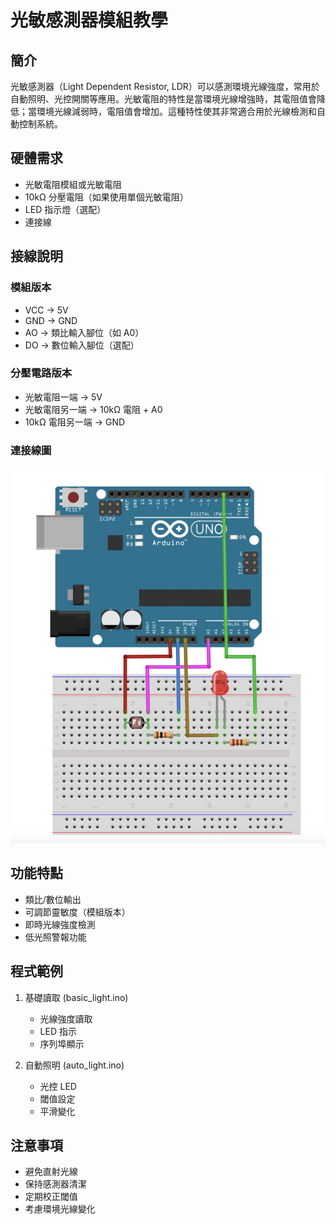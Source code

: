 # 光敏感測器模組教學

## 簡介
光敏感測器（Light Dependent Resistor, LDR）可以感測環境光線強度，常用於自動照明、光控開關等應用。光敏電阻的特性是當環境光線增強時，其電阻值會降低；當環境光線減弱時，電阻值會增加。這種特性使其非常適合用於光線檢測和自動控制系統。

## 硬體需求
- 光敏電阻模組或光敏電阻
- 10kΩ 分壓電阻（如果使用單個光敏電阻）
- LED 指示燈（選配）
- 連接線

## 接線說明
### 模組版本
- VCC -> 5V
- GND -> GND
- AO -> 類比輸入腳位（如 A0）
- DO -> 數位輸入腳位（選配）

### 分壓電路版本
- 光敏電阻一端 -> 5V
- 光敏電阻另一端 -> 10kΩ 電阻 + A0
- 10kΩ 電阻另一端 -> GND

### 連接線圖
![光敏電阻連接線圖](./images/auto_light.jpg)

## 功能特點
- 類比/數位輸出
- 可調節靈敏度（模組版本）
- 即時光線強度檢測
- 低光照警報功能

## 程式範例
1. 基礎讀取 (basic_light.ino)
   - 光線強度讀取
   - LED 指示
   - 序列埠顯示

2. 自動照明 (auto_light.ino)
   - 光控 LED
   - 閾值設定
   - 平滑變化

## 注意事項
- 避免直射光線
- 保持感測器清潔
- 定期校正閾值
- 考慮環境光線變化